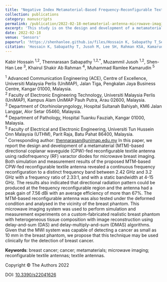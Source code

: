 ```yaml
---
title: "Negative Index Metamaterial-Based Frequency-Reconfigurable Textile CPW Antenna for Microwave Imaging of Breast Cancer"
collection: publications
category: manuscripts
permalink: /publication/2022-02-18-metamaterial-antenna-microwave-imaging-breast-cancer
excerpt: 'This study is on the design and development of a metamaterial-based reconfigurable textile antenna for microwave breast imaging. This microwave imaging system was capable of detecting a tumour as small as 10 mm in a breast phantom and may be used clinically for detection of breast cancer.'
date: 2022-02-18
venue: 'Sensors'
paperurl: 'https://shenhanlee.github.io/files/Hossain K, Sabapathy T_Sensors_2022.pdf'
citation: 'Hossain K, Sabapathy T, Jusoh M, Lee SH, Rahman KSA, Kamarudin MR. (2015). &quot;Negative Index Metamaterial-Based Frequency-Reconfigurable Textile CPW Antenna for Microwave Imaging of Breast Cancer.&quot; <i>Sensors</i>. 22(4)1626.'
---
```


Kabir Hossain <sup>1,2</sup>, Thennarasan Sabapathy <sup>1,2,*</sup>, Muzammil Jusoh <sup>1,2</sup>, Shen-Han Lee <sup>3</sup>, Khairul Shakir Ab Rahman <sup>4</sup>, Muhammad Ramlee Kamarudin <sup>5</sup>  

<sup>1</sup> Advanced Communication Engineering (ACE), Centre of Excellence, Universiti Malaysia Perlis (UniMAP), Jalan Tiga, Pengkalan Jaya Business Centre, Kangar 01000, Malaysia.  
<sup>2</sup> Faculty of Electronic Engineering Technology, Universiti Malaysia Perlis (UniMAP), Kampus Alam UniMAP Pauh Putra, Arau 02600, Malaysia.  
<sup>3</sup> Department of Otorhinolaryngology, Hospital Sultanah Bahiyah, KM6 Jalan Langgar, Alor Setar 05460, Malaysia.  
<sup>4</sup> Department of Pathology, Hospital Tuanku Fauziah, Kangar 01000, Malaysia.  
<sup>5</sup> Faculty of Electrical and Electronic Engineering, Universiti Tun Hussein Onn Malaysia (UTHM), Parit Raja, Batu Pahat 86400, Malaysia.  
<sup>*</sup> Corresponding author: [thennarasan@unimap.edu.my](mailto:thennarasan@unimap.edu.my) 
In this paper, we report the design and development of a metamaterial (MTM)-based directional coplanar waveguide (CPW)-fed reconfigurable textile antenna using radiofrequency (RF) varactor diodes for microwave breast imaging. Both simulation and measurement results of the proposed MTM-based CPW-fed reconfigurable textile antenna revealed a continuous frequency reconfiguration to a distinct frequency band between 2.42 GHz and 3.2 GHz with a frequency ratio of 2.33:1, and with a static bandwidth at 4-15 GHz. The results also indicated that directional radiation pattern could be produced at the frequency reconfigurable region and the antenna had a peak gain of 7.56 dBi with an average efficiency of more than 67%. The MTM-based reconfigurable antenna was also tested under the deformed condition and analysed in the vicinity of the breast phantom. This microwave imaging system was used to perform simulation and measurement experiments on a custom-fabricated realistic breast phantom with heterogeneous tissue composition with image reconstruction using delay-and-sum (DAS) and delay-multiply-and-sum (DMAS) algorithms. Given that the MWI system was capable of detecting a cancer as small as 10 mm in the breast phantom, we propose that this technique may be used clinically for the detection of breast cancer.  

<b>Keywords</b>: breast cancer; cancer; metamaterials; microwave imaging; reconfigurable textile antennas; textile antennas.

Copyright © The Authors 2022  

DOI: [10.3390/s22041626](https://doi.org/10.3390/s22041626)